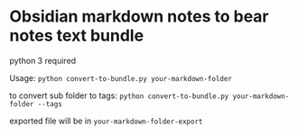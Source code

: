 # Obsidian markdown notes to bear notes text bundle

python 3 required

Usage: `python convert-to-bundle.py your-markdown-folder`

to convert sub folder to tags: `python convert-to-bundle.py your-markdown-folder --tags`

exported file will be in `your-markdown-folder-export`
